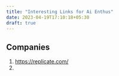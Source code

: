```yaml
---
title: "Interesting Links for Ai Enthus"
date: 2023-04-19T17:10:18+05:30
draft: true
---
```


## Companies
1. https://replicate.com/
2. 
